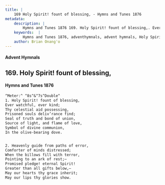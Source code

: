 ```yaml
---
title: |
    169 Holy Spirit! fount of blessing, - Hymns and Tunes 1876
metadata:
    description: |
        Hymns and Tunes 1876 169. Holy Spirit! fount of blessing,. Ever watchful, ever kind; Thy celestial aid possessing, Prisoned souls deliv’rance find; Seal of truth and bond of union, Source of light, and flame of love, Symbol of divine communion, In the olive-bearing dove. 
    keywords:  |
        Hymns and Tunes 1876, adventhymnals, advent hymnals, Holy Spirit! fount of blessing,, Ever watchful, ever kind;, 
    author: Brian Onang'o
---
```


#### Advent Hymnals
## 169. Holy Spirit! fount of blessing,
####  Hymns and Tunes 1876

```txt
^Meter:^ ^8s^&^7s^Double^
1. Holy Spirit! fount of blessing,
Ever watchful, ever kind;
Thy celestial aid possessing,
Prisoned souls deliv’rance find;
Seal of truth and bond of union,
Source of light, and flame of love,
Symbol of divine communion,
In the olive-bearing dove.


2. Heavenly guide from paths of error,
Comforter of minds distressed;
When the billows fill with terror,
Pointing to an ark of rest;—
Promised pledge! eternal Spirit!
Greater than all gifts below,—
May our hearts thy grace inherit;
May our lips thy glories show.
```